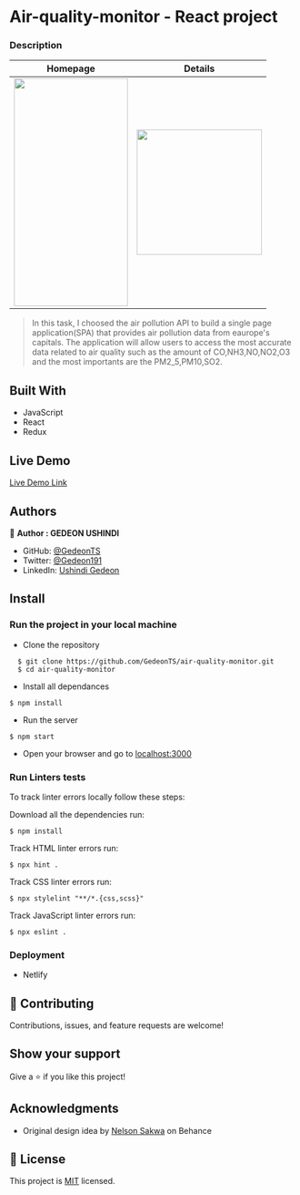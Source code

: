# Air-quality-monitor - React project

### Description

|Homepage                                                               |  Details                                                              |
|-----------------------------------------------------------------------|-----------------------------------------------------------------------|
|<img src='https://user-images.githubusercontent.com/97834160/182258015-4442eb9f-c9a2-4be7-8610-bc1e7edf2fe9.png' width='200' height='400'> | <img src='https://user-images.githubusercontent.com/97834160/182256877-6aa36e1e-09b8-4e0e-b415-2ebbc1d7eac0.png' width='220'>|

> In this task, I choosed the air pollution API to build a single page application(SPA) that provides air pollution data from eaurope's capitals. The application will allow users to access the most accurate data related to air quality such as the amount of CO,NH3,NO,NO2,O3 and the most importants are the PM2_5,PM10,SO2.


## Built With

- JavaScript
- React
- Redux

## Live Demo

[Live Demo Link](https://air-quality-monitoring-a.netlify.app/)

## Authors

👤 **Author : GEDEON USHINDI**

- GitHub: [@GedeonTS](https://github.com/GedeonTS)
- Twitter: [@Gedeon191](https://twitter.com/Gedeon191)
- LinkedIn: [Ushindi Gedeon](https://linkedin.com/in/ushindi-gedeon)


## Install
### Run the project in your local machine

- Clone the repository
```
  $ git clone https://github.com/GedeonTS/air-quality-monitor.git
  $ cd air-quality-monitor
```

- Install all dependances
```
$ npm install
```

- Run the server
```
$ npm start
```
- Open your browser and go to [localhost:3000](http://localhost:3000/)


### Run Linters tests
To track linter errors locally follow these steps:  

Download all the dependencies run:
```
$ npm install
```
Track HTML linter errors run:
```
$ npx hint .
```
Track CSS linter errors run:
```
$ npx stylelint "**/*.{css,scss}"
```
Track JavaScript linter errors run:
```
$ npx eslint .
```

### Deployment
- Netlify


## 🤝 Contributing

Contributions, issues, and feature requests are welcome!

## Show your support

Give a ⭐️ if you like this project!

## Acknowledgments

- Original design idea by [Nelson Sakwa](https://www.behance.net/sakwadesignstudio) on Behance
## 📝 License

This project is [MIT](./MIT.md) licensed.
